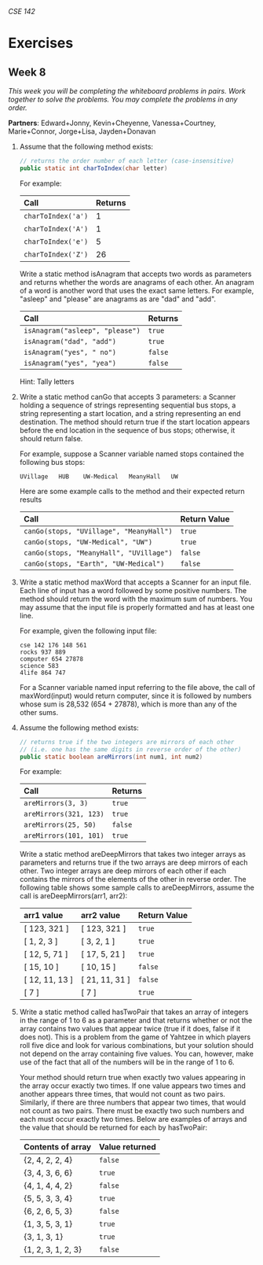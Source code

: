 _CSE 142_
# Exercises
## Week 8

_This week you will be completing the whiteboard problems in pairs. Work together to solve the problems. You may complete the problems in any order._

__Partners__: Edward+Jonny, Kevin+Cheyenne, Vanessa+Courtney, Marie+Connor, Jorge+Lisa, Jayden+Donavan

1. Assume that the following method exists:

	```java
	// returns the order number of each letter (case-insensitive)
	public static int charToIndex(char letter)
	```

	For example:

	| Call | Returns |
	| :---  | :--- |
	| `charToIndex('a')` | 1 |
	| `charToIndex('A')` | 1 |
	| `charToIndex('e')` | 5 |
	| `charToIndex('Z')` | 26 |

	Write a static method isAnagram that accepts two words as parameters and returns whether the words are anagrams of each other. An anagram of a word is another word that uses the exact same letters. For example, "asleep" and "please" are anagrams as are "dad" and "add".

	| Call | Returns |
	| :--- | :--- |
	| `isAnagram("asleep", "please")` | `true` |
	| `isAnagram("dad", "add")` | `true` |
	| `isAnagram("yes", " no")` | `false` |
	| `isAnagram("yes", "yea")` | `false` |

	Hint: Tally letters

2. Write a static method canGo that accepts 3 parameters: a Scanner holding a sequence of strings representing sequential bus stops, a string representing a start location, and a string representing an end destination. The method should return true if the start location appears before the end location in the sequence of bus stops; otherwise, it should return false.

	For example, suppose a Scanner variable named stops contained the following bus stops:

	```
	UVillage   HUB    UW-Medical   MeanyHall   UW
	```

	Here are some example calls to the method and their expected return results

	| Call | Return Value |
	| :--- | :--- |
	| `canGo(stops, "UVillage", "MeanyHall")` | `true` |
	| `canGo(stops, "UW-Medical", "UW")  ` | `true` |
	| `canGo(stops, "MeanyHall", "UVillage")` | `false` |
	| `canGo(stops, "Earth", "UW-Medical") ` | `false` |

3. Write a static method maxWord that accepts a Scanner for an input file. Each line of input has a word followed by some positive numbers. The method should return the word with the maximum sum of numbers. You may assume that the input file is properly formatted and has at least one line.

	For example, given the following input file:

	```
	cse 142 176 148 561
	rocks 937 889
	computer 654 27878
	science 583
	4life 864 747
	```

	For a Scanner variable named input referring to the file above, the call of maxWord(input) would return computer, since it is followed by numbers whose sum is 28,532 (654 + 27878), which is more than any of the other sums.

4. Assume the following method exists:

	```java
	// returns true if the two integers are mirrors of each other
	// (i.e. one has the same digits in reverse order of the other)
	public static boolean areMirrors(int num1, int num2)
	```

	For example:

	| Call  | Returns |
	| :--- | :--- |
	| `areMirrors(3, 3)` | `true` |
	| `areMirrors(321, 123)` | `true` |
	| `areMirrors(25, 50)`   | `false` |
	| `areMirrors(101, 101)` | `true` |

	Write a static method areDeepMirrors that takes two integer arrays as parameters and returns true if the two arrays are deep mirrors of each other. Two integer arrays are deep mirrors of each other if each contains the mirrors of the elements of the other in reverse order. The following table shows some sample calls to areDeepMirrors, assume the call is areDeepMirrors(arr1, arr2):

	| arr1 value | arr2 value | Return Value |
	| :--- | :--- | :--- |
	| [ 123, 321 ] | [ 123, 321 ] | `true` |
	| [ 1, 2, 3 ] | [ 3, 2, 1 ] | `true` |
	| [ 12, 5, 71 ] | [ 17, 5, 21 ] | `true` |
	| [ 15, 10 ] | [ 10, 15 ] | `false` |
	| [ 12, 11, 13 ] | [ 21, 11, 31 ] | `false` |
	| [ 7 ] | [ 7 ] | `true` |

5. Write a static method called hasTwoPair that takes an array of integers in the range of 1 to 6 as a parameter and that returns whether or not the array contains two values that appear twice (true if it does, false if it does not).  This is a problem from the game of Yahtzee in which players roll five dice and look for various combinations, but your solution should not depend on the array containing five values.  You can, however, make use of the fact that all of the numbers will be in the range of 1 to 6.

	Your method should return true when exactly two values appearing in the array occur exactly two times.  If one value appears two times and another appears three times, that would not count as two pairs.  Similarly, if there are three numbers that appear two times, that would not count as two pairs.  There must be exactly two such numbers and each must occur exactly two times.  Below are examples of arrays and the value that should be returned for each by hasTwoPair:

	| Contents of array | Value returned |
	| :--- | :--- |
	| {2, 4, 2, 2, 4} | `false` |
	| {3, 4, 3, 6, 6} | `true` |
	| {4, 1, 4, 4, 2} | `false` |
	| {5, 5, 3, 3, 4} | `true` |
	| {6, 2, 6, 5, 3} | `false` |
	| {1, 3, 5, 3, 1} | `true` |
	| {3, 1, 3, 1} | `true` |
	| {1, 2, 3, 1, 2, 3} | `false` |

